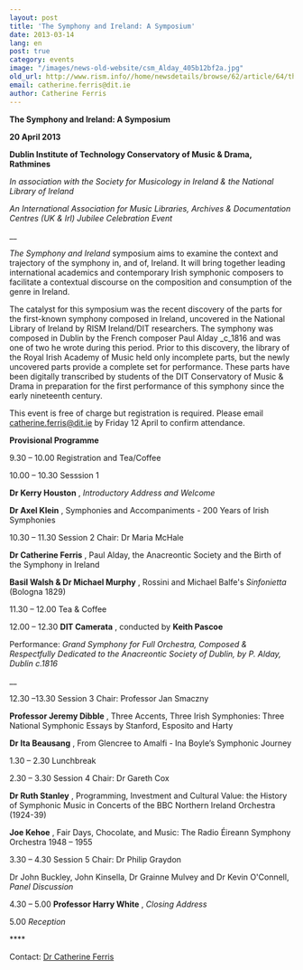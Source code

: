 ```yaml
---
layout: post
title: 'The Symphony and Ireland: A Symposium'
date: 2013-03-14
lang: en
post: true
category: events
image: "/images/news-old-website/csm_Alday_405b12bf2a.jpg"
old_url: http://www.rism.info//home/newsdetails/browse/62/article/64/the-symphony-and-ireland-a-symposium.html
email: catherine.ferris@dit.ie
author: Catherine Ferris
---
```



**The Symphony and Ireland:
A Symposium**

**20 April 2013**

**Dublin Institute of Technology
Conservatory of Music & Drama, Rathmines**

_In association with the Society for Musicology in Ireland & the National Library of Ireland_

_An International Association for Music Libraries, Archives & Documentation Centres (UK & Irl) Jubilee Celebration Event_

__

_The Symphony and Ireland_ symposium aims to examine the context and trajectory of the symphony in, and of, Ireland. It will bring together leading international academics and contemporary Irish symphonic composers to facilitate a contextual discourse on the composition and consumption of the genre in Ireland.

The catalyst for this symposium was the recent discovery of the parts for the first-known symphony composed in Ireland, uncovered in the National Library of Ireland by RISM Ireland/DIT researchers. The symphony was composed in Dublin by the French composer Paul Alday _c_1816 and was one of two he wrote during this period. Prior to this discovery, the library of the Royal Irish Academy of Music held only incomplete parts, but the newly uncovered parts provide a complete set for performance. These parts have been digitally transcribed by students of the DIT Conservatory of Music & Drama in preparation for the first performance of this symphony since the early nineteenth century.

This event is free of charge but registration is required. Please email [catherine.ferris@dit.ie](mailto:catherine.ferris@dit.ie) by Friday 12 April to confirm attendance.

**Provisional Programme**



9.30 – 10.00  Registration and Tea/Coffee

10.00 – 10.30 Sesssion 1

**Dr Kerry Houston** , _Introductory Address and Welcome_

**Dr Axel Klein** , Symphonies and Accompaniments - 200 Years of Irish Symphonies



10.30 – 11.30 Session 2
Chair: Dr Maria McHale

**Dr Catherine Ferris** , Paul Alday, the Anacreontic Society and the Birth of the Symphony in Ireland

**Basil Walsh & Dr Michael Murphy** , Rossini and Michael Balfe's _Sinfonietta_ (Bologna 1829)



11.30 – 12.00 Tea & Coffee

12.00 – 12.30 **DIT Camerata** , conducted by **Keith Pascoe**

Performance: _Grand Symphony for Full Orchestra, Composed & Respectfully Dedicated to the Anacreontic Society of Dublin, by P. Alday, Dublin c.1816_

__

12.30 –13.30 Session 3
Chair: Professor Jan Smaczny

**Professor Jeremy Dibble** , Three Accents, Three Irish Symphonies: Three National Symphonic Essays by Stanford, Esposito and Harty

**Dr Ita Beausang** , From Glencree to Amalfi - Ina Boyle’s Symphonic Journey



1.30 – 2.30 Lunchbreak

2.30 – 3.30  Session 4
Chair: Dr Gareth Cox

**Dr Ruth Stanley** , Programming, Investment and Cultural Value: the History of Symphonic Music in Concerts of the BBC Northern Ireland Orchestra (1924-39)

**Joe Kehoe** , Fair Days, Chocolate, and Music: The Radio Éireann Symphony Orchestra 1948 – 1955

3.30 – 4.30 Session 5
Chair: Dr Philip Graydon

Dr John Buckley, John Kinsella, Dr Grainne Mulvey and Dr Kevin O'Connell, _Panel Discussion_



4.30 – 5.00 **Professor Harry White** , _Closing Address_

5.00 _Reception_



\*\*\*\*

Contact: [Dr Catherine Ferris](mailto:catherine.ferris@dit.ie)